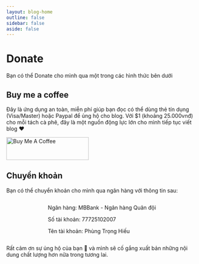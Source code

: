 ```yaml
---
layout: blog-home
outline: false
sidebar: false
aside: false
---
```


# Donate

Bạn có thể Donate cho mình qua một trong các hình thức bên dưới

## Buy me a coffee

Đây là ứng dụng an toàn, miễn phí giúp bạn đọc có thể dùng thẻ tín dụng (Visa/Master) hoặc Paypal để ủng hộ cho blog. 
Với $1 (khoảng 25.000vnđ) cho mỗi tách cà phê, đây là một nguồn động lực lớn cho mình tiếp tục viết blog :heart:

<a href="https://www.buymeacoffee.com/feituh" target="_blank">
  <img 
    src="https://cdn.buymeacoffee.com/buttons/v2/default-yellow.png" 
    alt="Buy Me A Coffee" 
    style="height: 60px !important;width: 217px !important;border: none !important;" 
  >
</a>

## Chuyển khoản

Bạn có thể chuyển khoản cho mình qua ngân hàng với thông tin sau:

<div style="display: flex;justify-content: center;">
  <div>
    <p>Ngân hàng: MBBank - Ngân hàng Quân đội</p>
    <p>Số tài khoản: 77725102007</p>
    <p>Tên tài khoản: Phùng Trọng Hiếu</p>
  </div>
</div>

Rất cảm ơn sự ủng hộ của bạn :pray: và mình sẽ cố gắng xuất bản những nội dung chất lượng hơn nữa trong tương lai.
